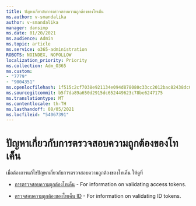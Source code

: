 ```yaml
---
title: ปัญหาเกี่ยวกับการตรวจสอบความถูกต้องของโทเค็น
ms.author: v-smandalika
author: v-smandalika
manager: dansimp
ms.date: 01/20/2021
ms.audience: Admin
ms.topic: article
ms.service: o365-administration
ROBOTS: NOINDEX, NOFOLLOW
localization_priority: Priority
ms.collection: Adm_O365
ms.custom:
- "7779"
- "9004351"
ms.openlocfilehash: 1f515c2cf7038e921134e094d878080c33cc2012bac82438dc01245cb13c5b39
ms.sourcegitcommit: b5f7da89a650d2915dc652449623c78be6247175
ms.translationtype: MT
ms.contentlocale: th-TH
ms.lasthandoff: 08/05/2021
ms.locfileid: "54067391"
---
```

# <a name="issues-with-validating-tokens"></a>ปัญหาเกี่ยวกับการตรวจสอบความถูกต้องของโทเค็น

เมื่อต้องการแก้ไขปัญหาเกี่ยวกับการตรวจสอบความถูกต้องของโทเค็น ให้ดูที่

- [การตรวจสอบความถูกต้องโทเค็น](https://docs.microsoft.com/azure/active-directory/develop/access-tokens#validating-tokens) - For information on validating access tokens.

- [ตรวจสอบความถูกต้องของโทเค็น ID](https://docs.microsoft.com/azure/active-directory/develop/v2-protocols-oidc#validate-the-id-token) - For information on validating ID tokens.
